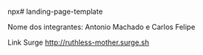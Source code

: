 npx# landing-page-template

Nome dos integrantes: Antonio Machado e Carlos Felipe

Link Surge
http://ruthless-mother.surge.sh
